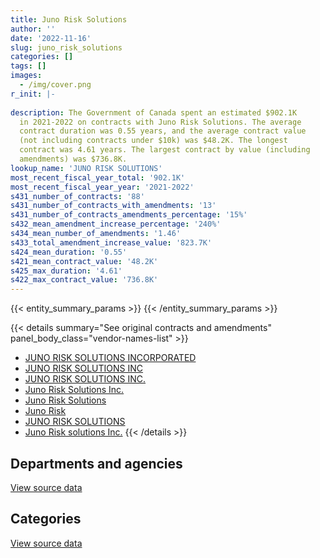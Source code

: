 ```yaml
---
title: Juno Risk Solutions
author: ''
date: '2022-11-16'
slug: juno_risk_solutions
categories: []
tags: []
images:
  - /img/cover.png
r_init: |-
  
description: The Government of Canada spent an estimated $902.1K
  in 2021-2022 on contracts with Juno Risk Solutions. The average
  contract duration was 0.55 years, and the average contract value
  (not including contracts under $10k) was $48.2K. The longest
  contract was 4.61 years. The largest contract by value (including
  amendments) was $736.8K.
lookup_name: 'JUNO RISK SOLUTIONS'
most_recent_fiscal_year_total: '902.1K'
most_recent_fiscal_year_year: '2021-2022'
s431_number_of_contracts: '88'
s431_number_of_contracts_with_amendments: '13'
s431_number_of_contracts_amendments_percentage: '15%'
s432_mean_amendment_increase_percentage: '240%'
s434_mean_number_of_amendments: '1.46'
s433_total_amendment_increase_value: '823.7K'
s424_mean_duration: '0.55'
s421_mean_contract_value: '48.2K'
s425_max_duration: '4.61'
s422_max_contract_value: '736.8K'
---
```


<script src="/rmarkdown-libs/htmlwidgets/htmlwidgets.js"></script>
<link href="/rmarkdown-libs/datatables-css/datatables-crosstalk.css" rel="stylesheet" />
<script src="/rmarkdown-libs/datatables-binding/datatables.js"></script>
<script src="/rmarkdown-libs/jquery/jquery-3.6.0.min.js"></script>
<link href="/rmarkdown-libs/dt-core-bootstrap/css/dataTables.bootstrap.min.css" rel="stylesheet" />
<link href="/rmarkdown-libs/dt-core-bootstrap/css/dataTables.bootstrap.extra.css" rel="stylesheet" />
<script src="/rmarkdown-libs/dt-core-bootstrap/js/jquery.dataTables.min.js"></script>
<script src="/rmarkdown-libs/dt-core-bootstrap/js/dataTables.bootstrap.min.js"></script>
<link href="/rmarkdown-libs/crosstalk/css/crosstalk.min.css" rel="stylesheet" />
<script src="/rmarkdown-libs/crosstalk/js/crosstalk.min.js"></script>
<script src="/rmarkdown-libs/htmlwidgets/htmlwidgets.js"></script>
<link href="/rmarkdown-libs/datatables-css/datatables-crosstalk.css" rel="stylesheet" />
<script src="/rmarkdown-libs/datatables-binding/datatables.js"></script>
<script src="/rmarkdown-libs/jquery/jquery-3.6.0.min.js"></script>
<link href="/rmarkdown-libs/dt-core-bootstrap/css/dataTables.bootstrap.min.css" rel="stylesheet" />
<link href="/rmarkdown-libs/dt-core-bootstrap/css/dataTables.bootstrap.extra.css" rel="stylesheet" />
<script src="/rmarkdown-libs/dt-core-bootstrap/js/jquery.dataTables.min.js"></script>
<script src="/rmarkdown-libs/dt-core-bootstrap/js/dataTables.bootstrap.min.js"></script>
<link href="/rmarkdown-libs/crosstalk/css/crosstalk.min.css" rel="stylesheet" />
<script src="/rmarkdown-libs/crosstalk/js/crosstalk.min.js"></script>

{{< entity_summary_params >}}
{{< /entity_summary_params >}}

{{< details summary="See original contracts and amendments" panel_body_class="vendor-names-list" >}}
- [JUNO RISK SOLUTIONS INCORPORATED](https://search.open.canada.ca/en/ct/?sort=contract_value_f%20desc&page=1&search_text=%22JUNO%20RISK%20SOLUTIONS%20INCORPORATED%22)
- [JUNO RISK SOLUTIONS INC](https://search.open.canada.ca/en/ct/?sort=contract_value_f%20desc&page=1&search_text=%22JUNO%20RISK%20SOLUTIONS%20INC%22)
- [JUNO RISK SOLUTIONS INC.](https://search.open.canada.ca/en/ct/?sort=contract_value_f%20desc&page=1&search_text=%22JUNO%20RISK%20SOLUTIONS%20INC.%22)
- [Juno Risk Solutions Inc.](https://search.open.canada.ca/en/ct/?sort=contract_value_f%20desc&page=1&search_text=%22Juno%20Risk%20Solutions%20Inc.%22)
- [Juno Risk Solutions](https://search.open.canada.ca/en/ct/?sort=contract_value_f%20desc&page=1&search_text=%22Juno%20Risk%20Solutions%22)
- [Juno Risk](https://search.open.canada.ca/en/ct/?sort=contract_value_f%20desc&page=1&search_text=%22Juno%20Risk%22)
- [JUNO RISK SOLUTIONS](https://search.open.canada.ca/en/ct/?sort=contract_value_f%20desc&page=1&search_text=%22JUNO%20RISK%20SOLUTIONS%22)
- [Juno Risk solutions Inc.](https://search.open.canada.ca/en/ct/?sort=contract_value_f%20desc&page=1&search_text=%22Juno%20Risk%20solutions%20Inc.%22)
{{< /details >}}

## Departments and agencies

<div id="htmlwidget-1" style="width:100%;height:auto;" class="datatables html-widget"></div>
<script type="application/json" data-for="htmlwidget-1">{"x":{"style":"bootstrap","filter":"none","vertical":false,"data":[["<a href=\"/departments/aafc-aac/\">Agriculture and Agri-Food Canada<\/a>","<a href=\"/departments/cbsa-asfc/\">Canada Border Services Agency<\/a>","<a href=\"/departments/cnsc-ccsn/\">Canadian Nuclear Safety Commission<\/a>","<a href=\"/departments/cpc-cpp/\">Civilian Review and Complaints Commission for the RCMP<\/a>","<a href=\"/departments/cra-arc/\">Canada Revenue Agency<\/a>","<a href=\"/departments/csc-scc/\">Correctional Service of Canada<\/a>","<a href=\"/departments/cta-otc/\">Canadian Transportation Agency<\/a>","<a href=\"/departments/dfo-mpo/\">Fisheries and Oceans Canada<\/a>","<a href=\"/departments/dnd-mdn/\">National Defence<\/a>","<a href=\"/departments/esdc-edsc/\">Employment and Social Development Canada<\/a>","<a href=\"/departments/hc-sc/\">Health Canada<\/a>","<a href=\"/departments/isc-sac/\">Indigenous Services Canada<\/a>","<a href=\"/departments/osfi-bsif/\">Office of the Superintendent of Financial Institutions Canada<\/a>","<a href=\"/departments/osgg-bsgg/\">Office of the Secretary to the Governor General<\/a>","<a href=\"/departments/pc/\">Parks Canada<\/a>","<a href=\"/departments/ps-sp/\">Public Safety Canada<\/a>","<a href=\"/departments/pwgsc-tpsgc/\">Public Services and Procurement Canada<\/a>","<a href=\"/departments/ssc-spc/\">Shared Services Canada<\/a>","<a href=\"/departments/statcan/\">Statistics Canada<\/a>","<a href=\"/departments/tc/\">Transport Canada<\/a>","<a href=\"/departments/vac-acc/\">Veterans Affairs Canada<\/a>"],[null,31050,null,null,null,null,15750,null,null,24950.4,null,null,159785.49,null,null,24774.12,10534.54,null,null,21677.5,null],[25425,88414.11,null,null,27822,null,null,54127.5,84495.49,70899.74,20340,null,160223.25,null,30764.25,28273.95,null,null,null,null,null],[null,219399.71,null,null,24232.3,55936.95,null,null,198166.13,39999.01,null,99948,159785.49,null,null,142501.16,41358,null,null,null,null],[24521,34503.29,39323.02,66119.45,29526.64,127025.55,null,null,27667.5,83799.04,null,null,159785.49,42714,58788.46,33850.85,103790.5,10186.54,53403.8,null,7127.6]],"container":"<table class=\"table table-striped table-hover row-border order-column display\">\n  <thead>\n    <tr>\n      <th>Department<\/th>\n      <th>2018-2019<\/th>\n      <th>2019-2020<\/th>\n      <th>2020-2021<\/th>\n      <th>2021-2022<\/th>\n    <\/tr>\n  <\/thead>\n<\/table>","options":{"order":[[4,"desc"]],"pageLength":10,"autoWidth":true,"columnDefs":[{"targets":1,"render":"function(data, type, row, meta) {\n    return type !== 'display' ? data : DTWidget.formatCurrency(data, \"$\", 2, 3, \",\", \".\", true, null);\n  }"},{"targets":2,"render":"function(data, type, row, meta) {\n    return type !== 'display' ? data : DTWidget.formatCurrency(data, \"$\", 2, 3, \",\", \".\", true, null);\n  }"},{"targets":3,"render":"function(data, type, row, meta) {\n    return type !== 'display' ? data : DTWidget.formatCurrency(data, \"$\", 2, 3, \",\", \".\", true, null);\n  }"},{"targets":4,"render":"function(data, type, row, meta) {\n    return type !== 'display' ? data : DTWidget.formatCurrency(data, \"$\", 2, 3, \",\", \".\", true, null);\n  }"},{"width":"16%","targets":[1,2,3,4]},{"className":"dt-right","targets":[1,2,3,4]}],"orderClasses":false}},"evals":["options.columnDefs.0.render","options.columnDefs.1.render","options.columnDefs.2.render","options.columnDefs.3.render"],"jsHooks":[]}</script>
<p class="text-right">
<a href="https://github.com/GoC-Spending/contracts-data/tree/main/data/out/vendors/juno_risk_solutions/summary_by_fiscal_year_by_department.csv" class="source-data-link btn btn-link">View source data</a>
</p>

## Categories

<div id="htmlwidget-2" style="width:100%;height:auto;" class="datatables html-widget"></div>
<script type="application/json" data-for="htmlwidget-2">{"x":{"style":"bootstrap","filter":"none","vertical":false,"data":[["<a href=\"/categories/professional_services/\">Professional services<\/a>","<a href=\"/categories/information_technology/\">Information technology<\/a>","<a href=\"/categories/medical/\">Medical<\/a>","<a href=\"/categories/security_and_protection/\">Security and protection<\/a>"],[263747.93,null,null,24774.12],[504167.8,86617.5,null,null],[956327.75,null,null,24999],[882577.46,null,19555.27,null]],"container":"<table class=\"table table-striped table-hover row-border order-column display\">\n  <thead>\n    <tr>\n      <th>Category<\/th>\n      <th>2018-2019<\/th>\n      <th>2019-2020<\/th>\n      <th>2020-2021<\/th>\n      <th>2021-2022<\/th>\n    <\/tr>\n  <\/thead>\n<\/table>","options":{"order":[[4,"desc"]],"dom":"t","pageLength":30,"autoWidth":true,"columnDefs":[{"targets":1,"render":"function(data, type, row, meta) {\n    return type !== 'display' ? data : DTWidget.formatCurrency(data, \"$\", 2, 3, \",\", \".\", true, null);\n  }"},{"targets":2,"render":"function(data, type, row, meta) {\n    return type !== 'display' ? data : DTWidget.formatCurrency(data, \"$\", 2, 3, \",\", \".\", true, null);\n  }"},{"targets":3,"render":"function(data, type, row, meta) {\n    return type !== 'display' ? data : DTWidget.formatCurrency(data, \"$\", 2, 3, \",\", \".\", true, null);\n  }"},{"targets":4,"render":"function(data, type, row, meta) {\n    return type !== 'display' ? data : DTWidget.formatCurrency(data, \"$\", 2, 3, \",\", \".\", true, null);\n  }"},{"width":"16%","targets":[1,2,3,4]},{"className":"dt-right","targets":[1,2,3,4]}],"orderClasses":false,"lengthMenu":[10,25,30,50,100]}},"evals":["options.columnDefs.0.render","options.columnDefs.1.render","options.columnDefs.2.render","options.columnDefs.3.render"],"jsHooks":[]}</script>
<p class="text-right">
<a href="https://github.com/GoC-Spending/contracts-data/tree/main/data/out/vendors/juno_risk_solutions/summary_by_fiscal_year_by_category.csv" class="source-data-link btn btn-link">View source data</a>
</p>

